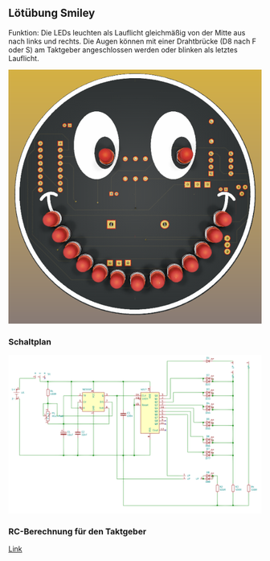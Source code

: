 ## Lötübung Smiley
Funktion: Die LEDs leuchten als Lauflicht gleichmäßig von der Mitte aus nach links und rechts. Die Augen können mit einer Drahtbrücke (D8 nach F oder S) am Taktgeber angeschlossen werden oder blinken als letztes Lauflicht.

![image](https://github.com/frankyhub/Loetkurs/blob/master/L8-Smiley/pic/Smiley2.png)

### Schaltplan
![image](https://github.com/frankyhub/Loetkurs/blob/master/L8-Smiley/pic/Schaltplan.png)

### RC-Berechnung für den Taktgeber
[Link](http://frankyhub.de/555/htmltools/calc_ne555.html)
